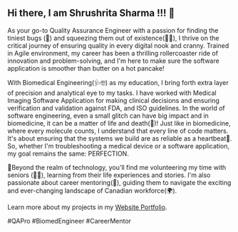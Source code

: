 ## Hi there, I am Shrushrita Sharma !!! 👋

As your go-to Quality Assurance Engineer with a passion for finding the tiniest bugs (🐛) and squeezing them out of existence(🚫🐞), I thrive on the critical journey of ensuring quality in every digital nook and cranny. Trained in Agile environment, my career has been a thrilling rollercoaster ride of innovation and problem-solving, and I'm here to make sure the software application is smoother than butter on a hot pancake!

With Biomedical Engineering(🩺🤓) as my education, I bring forth extra layer of precision and analytical eye to my tasks. I have worked with Medical Imaging Software Application for making clinical decisions and ensuring verification and validation against FDA, and ISO guidelines. In the world of software engineering, even a small glitch can have big impact and in biomedicine, it can be a matter of life and death(💉)! Just like in biomedicine, where every molecule counts, I understand that every line of code matters. It's about ensuring that the systems we build are as reliable as a heartbeat💓. So, whether I'm troubleshooting a medical device or a software application, my goal remains the same: PERFECTION.

🤝Beyond the realm of technology, you'll find me volunteering my time with seniors (👴👵), learning from their life experiences and stories. I'm also passionate about career mentoring(💬), guiding them to navigate the exciting and ever-changing landscape of Canadian workforce(🌍). 

Learn more about my projects in my [Website Portfolio](https://www.shrushrita.com).

#QAPro #BiomedEngineer #CareerMentor
